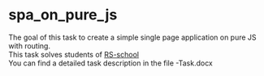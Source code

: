 # spa_on_pure_js

The goal of this task to create a simple single page application on pure JS with routing.
<br>
This task solves students of [RS-school](https://rs.school/)
<br>
You can find a detailed task description in the file -Task.docx